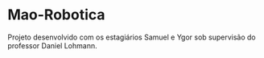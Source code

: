 # Mao-Robotica
Projeto desenvolvido com os estagiários Samuel e Ygor sob supervisão do professor Daniel Lohmann.
